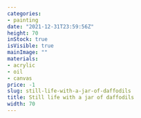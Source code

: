 ```yaml
---
categories:
- painting
date: "2021-12-31T23:59:56Z"
height: 70
inStock: true
isVisible: true
mainImage: ""
materials:
- acrylic
- oil
- canvas
price: -1
slug: still-life-with-a-jar-of-daffodils
title: Still life with a jar of daffodils
width: 70
---
```


